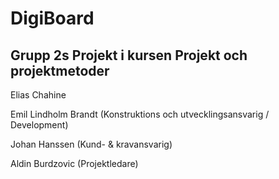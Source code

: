 # DigiBoard
## Grupp 2s Projekt i kursen Projekt och projektmetoder
Elias Chahine

Emil Lindholm Brandt (Konstruktions och utvecklingsansvarig / Development)

Johan Hanssen (Kund- & kravansvarig)

Aldin Burdzovic (Projektledare)
